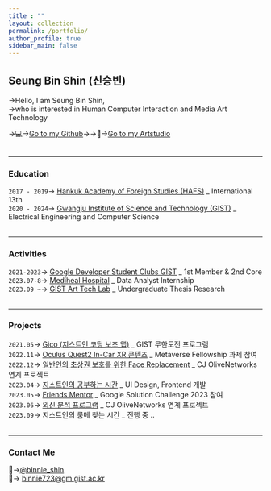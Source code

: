```yaml
---
title : ""
layout: collection
permalink: /portfolio/
author_profile: true
sidebar_main: false
---
```

## Seung Bin Shin (신승빈)          
                     
→Hello, I am Seung Bin Shin, <br/>
→who is interested in Human Computer Interaction and Media Art Technology

→💻→[Go to my Github](https://github.com/binnie723)→→🎨→[Go to my Artstudio](https://binnie723.myportfolio.com/)  
<br/>

---      
### Education
`2017 - 2019`→ [Hankuk Academy of Foreign Studies (HAFS)](http://www.hafs.hs.kr/) _ International 13th  
`2020 - 2024`→ [Gwangju Institute of Science and Technology (GIST)](https://www.gist.ac.kr/kr/main.html) _ Electrical Engineering and Computer Science  
<br/>
  
---
### Activities
`2021-2023`→ [Google Developer Student Clubs GIST](https://gdsc.community.dev/gwangju-institute-of-science-and-technology/) _ 1st Member & 2nd Core  
`2023.07-8`→ [Mediheal Hospital](https://www.mediheal.co.kr/) _ Data Analyst Internship    
`2023.09 ~`→ [GIST Art Tech Lab](https://www.songeunsung.com/) _ Undergraduate Thesis Research      
<br/>
  
---
### Projects

`2021.05`→  [Gico (지스트인 코딩 보조 앱)](https://github.com/Minyeol/Gico) _ GIST 무한도전 프로그램       
`2022.11`→  [Oculus Quest2 In-Car XR 콘텐츠](https://www.youtube.com/watch?v=21SCi9VS5i8) _ Metaverse Fellowship 과제 참여       
`2022.12`→  [일반인의 초상권 보호를 위한 Face Replacement](https://github.com/binnie723/CJ_PBL2) _ CJ OliveNetworks 연계 프로젝트     
`2023.04`→  [지스트인의 공부하는 시간](https://github.com/GDSC-GIST/2nd_2023_Ggongsi) _ UI Design, Frontend 개발      
`2023.05`→  [Friends Mentor](https://www.youtube.com/watch?v=v39WYfTsenQ) _ Google Solution Challenge 2023 참여   
`2023.06`→  [외신 분석 프로그램](https://aiteam2.web.app/) _ CJ OliveNetworks 연계 프로젝트     
`2023.09`→  지스트인의 룸메 찾는 시간 _ 진행 중 ..    
<br/>
  
---
### Contact Me

💭→[@binnie_shin](https://www.instagram.com/binnie_shin/)  
📩→ binnie723@gm.gist.ac.kr  
  


